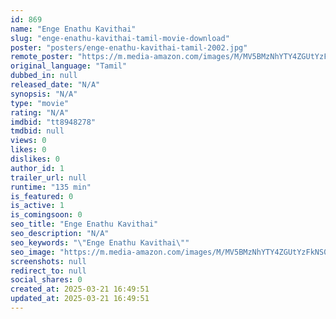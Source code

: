 ```yaml
---
id: 869
name: "Enge Enathu Kavithai"
slug: "enge-enathu-kavithai-tamil-movie-download"
poster: "posters/enge-enathu-kavithai-tamil-2002.jpg"
remote_poster: "https://m.media-amazon.com/images/M/MV5BMzNhYTY4ZGUtYzFkNS00YjgyLTlmNDQtMjdkZDk5MDRiY2UzXkEyXkFqcGdeQXVyMjA4OTI5NDQ@._V1_SX300.jpg"
original_language: "Tamil"
dubbed_in: null
released_date: "N/A"
synopsis: "N/A"
type: "movie"
rating: "N/A"
imdbid: "tt8948278"
tmdbid: null
views: 0
likes: 0
dislikes: 0
author_id: 1
trailer_url: null
runtime: "135 min"
is_featured: 0
is_active: 1
is_comingsoon: 0
seo_title: "Enge Enathu Kavithai"
seo_description: "N/A"
seo_keywords: "\"Enge Enathu Kavithai\""
seo_image: "https://m.media-amazon.com/images/M/MV5BMzNhYTY4ZGUtYzFkNS00YjgyLTlmNDQtMjdkZDk5MDRiY2UzXkEyXkFqcGdeQXVyMjA4OTI5NDQ@._V1_SX300.jpg"
screenshots: null
redirect_to: null
social_shares: 0
created_at: 2025-03-21 16:49:51
updated_at: 2025-03-21 16:49:51
---
```


